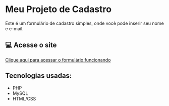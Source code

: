 # Meu Projeto de Cadastro

Este é um formulário de cadastro simples, onde você pode inserir seu nome e e-mail.

## 💻 Acesse o site

[Clique aqui para acessar o formulário funcionando](meuformulario.infinityfreeapp.com)

## Tecnologias usadas:
- PHP
- MySQL
- HTML/CSS
